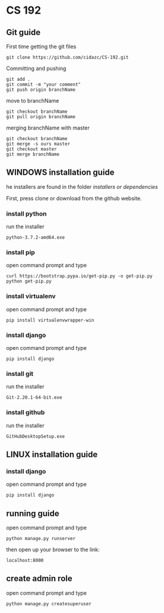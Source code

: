 # CS 192

## Git guide

First time getting the git files
```
git clone https://github.com/cidazc/CS-192.git
```

Committing and pushing
```
git add .
git commit -m "your comment"
git push origin branchName
```

move to branchName
```
git checkout branchName
git pull origin branchName
```

merging branchName with master
```
git checkout branchName
git merge -s ours master
git checkout master
git merge branchName

```


## WINDOWS installation guide
he installers are found in the folder *installers or dependencies*

First, press clone or download from the github website.

### install python
run the installer
```
python-3.7.2-amd64.exe
```
### install pip

open command prompt and type
```
curl https://bootstrap.pypa.io/get-pip.py -o get-pip.py
python get-pip.py
```

### install virtualenv
open command prompt and type
```
pip install virtualenvwrapper-win
```
### install django
open command prompt and type
```
pip install django
```
### install git
run the installer
```
Git-2.20.1-64-bit.exe
```
### install github
run the installer
```
GitHubDesktopSetup.exe
```
## LINUX installation guide


### install django
open command prompt and type
```
pip install django
```

## running guide

open command prompt and type
```
python manage.py runserver
```

then open up your browser to the link:
```
localhost:8000
```

## create admin role

open command prompt and type
```
python manage.py createsuperuser
```
